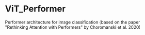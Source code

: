 # ViT_Performer
Performer architecture for image classification (based on the paper "Rethinking Attention with Performers" by Choromanski et al. 2020)
